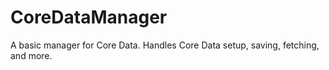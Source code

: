 CoreDataManager
===============

A basic manager for Core Data. Handles Core Data setup, saving, fetching, and more.
